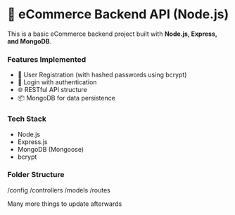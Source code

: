 # 🛒 eCommerce Backend API (Node.js)

This is a basic eCommerce backend project built with **Node.js, Express, and MongoDB**.

### Features Implemented
- 🔐 User Registration (with hashed passwords using bcrypt)
- 🔑 Login with authentication
- 🌐 RESTful API structure
- 📦 MongoDB for data persistence

### Tech Stack
- Node.js
- Express.js
- MongoDB (Mongoose)
- bcrypt

### Folder Structure
/config
/controllers
/models
/routes


Many more things to update afterwards
